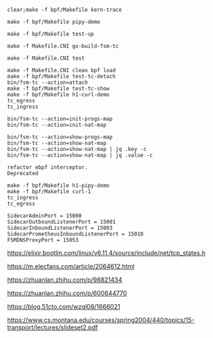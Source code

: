 ```

clear;make -f bpf/Makefile kern-trace

make -f bpf/Makefile pipy-demo

make -f bpf/Makefile test-up

make -f Makefile.CNI go-build-fsm-tc

make -f Makefile.CNI test

make -f Makefile.CNI clean bpf load
make -f bpf/Makefile test-tc-detach
bin/fsm-tc --action=attach
make -f bpf/Makefile test-tc-show
make -f bpf/Makefile h1-curl-demo
tc_egress 
tc_ingress

bin/fsm-tc --action=init-progs-map
bin/fsm-tc --action=init-nat-map

bin/fsm-tc --action=show-progs-map
bin/fsm-tc --action=show-nat-map
bin/fsm-tc --action=show-nat-map | jq .key -c
bin/fsm-tc --action=show-nat-map | jq .value -c

refactor ebpf interceptor.
Deprecated

make -f bpf/Makefile h1-pipy-demo
make -f bpf/Makefile curl-1
tc_ingress
tc_egress

SidecarAdminPort = 15000
SidecarOutboundListenerPort = 15001
SidecarInboundListenerPort = 15003
SidecarPrometheusInboundListenerPort = 15010
FSMDNSProxyPort = 15053
```



https://elixir.bootlin.com/linux/v6.11.4/source/include/net/tcp_states.h

https://m.elecfans.com/article/2064612.html

https://zhuanlan.zhihu.com/p/98821434

https://zhuanlan.zhihu.com/p/600644770

https://blog.51cto.com/wzgl08/1666021

https://www.cs.montana.edu/courses/spring2004/440/topics/15-transport/lectures/slideset2.pdf
